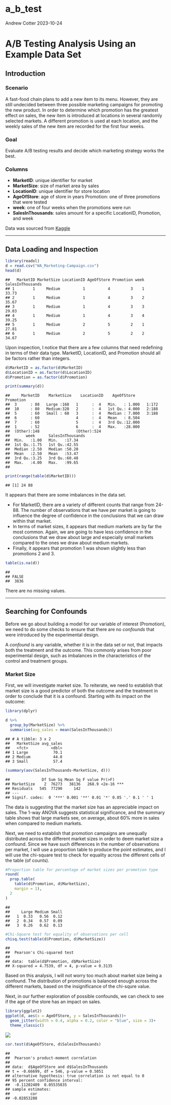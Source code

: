 a_b_test
================
Andrew Cotter
2023-10-24

# A/B Testing Analysis Using an Example Data Set

## Introduction

### Scenario

A fast-food chain plans to add a new item to its menu. However, they are
still undecided between three possible marketing campaigns for promoting
the new product. In order to determine which promotion has the greatest
effect on sales, the new item is introduced at locations in several
randomly selected markets. A different promotion is used at each
location, and the weekly sales of the new item are recorded for the
first four weeks.

### Goal

Evaluate A/B testing results and decide which marketing strategy works
the best.

### Columns

- **MarketID**: unique identifier for market
- **MarketSize**: size of market area by sales
- **LocationID**: unique identifier for store location
- **AgeOfStore**: age of store in years Promotion: one of three
  promotions that were tested
- **week**: one of four weeks when the promotions were run
- **SalesInThousands**: sales amount for a specific LocationID,
  Promotion, and week

Data was sourced from
[Kaggle](https://www.kaggle.com/datasets/chebotinaa/fast-food-marketing-campaign-ab-test)

------------------------------------------------------------------------

## Data Loading and Inspection

``` r
library(readxl)
d = read.csv("WA_Marketing-Campaign.csv")
head(d)
```

    ##   MarketID MarketSize LocationID AgeOfStore Promotion week SalesInThousands
    ## 1        1     Medium          1          4         3    1            33.73
    ## 2        1     Medium          1          4         3    2            35.67
    ## 3        1     Medium          1          4         3    3            29.03
    ## 4        1     Medium          1          4         3    4            39.25
    ## 5        1     Medium          2          5         2    1            27.81
    ## 6        1     Medium          2          5         2    2            34.67

Upon inspection, I notice that there are a few columns that need
redefining in terms of their data type. MarketID, LocationID, and
Promotion should all be factors rather than integers.

``` r
d$MarketID = as.factor(d$MarketID)
d$LocationID = as.factor(d$LocationID)
d$Promotion = as.factor(d$Promotion)

print(summary(d))
```

    ##     MarketID    MarketSize    LocationID    AgeOfStore     Promotion
    ##  3      : 88   Large :168   1      :  4   Min.   : 1.000   1:172    
    ##  10     : 80   Medium:320   2      :  4   1st Qu.: 4.000   2:188    
    ##  5      : 60   Small : 60   3      :  4   Median : 7.000   3:188    
    ##  6      : 60                4      :  4   Mean   : 8.504            
    ##  7      : 60                5      :  4   3rd Qu.:12.000            
    ##  1      : 52                6      :  4   Max.   :28.000            
    ##  (Other):148                (Other):524                             
    ##       week      SalesInThousands
    ##  Min.   :1.00   Min.   :17.34   
    ##  1st Qu.:1.75   1st Qu.:42.55   
    ##  Median :2.50   Median :50.20   
    ##  Mean   :2.50   Mean   :53.47   
    ##  3rd Qu.:3.25   3rd Qu.:60.48   
    ##  Max.   :4.00   Max.   :99.65   
    ## 

``` r
print(range(table(d$MarketID)))
```

    ## [1] 24 88

It appears that there are some imbalances in the data set.

- For MarketID, there are a variety of different counts that range from
  24-88. The number of observations that we have per market is going to
  influence the degree of confidence in the conclusions that we can draw
  within that market.
- In terms of market sizes, it appears that medium markets are by far
  the most common. Again, we are going to have less confidence in the
  conclusions that we draw about large and especially small markets
  compared to the ones we draw about medium markets.
- Finally, it appears that promotion 1 was shown slightly less than
  promotions 2 and 3.

``` r
table(is.na(d))
```

    ## 
    ## FALSE 
    ##  3836

There are no missing values.

------------------------------------------------------------------------

## Searching for Confounds

Before we go about building a model for our variable of interest
(Promotion), we need to do some checks to ensure that there are no
*confounds* that were introduced by the experimental design.

A *confound* is any variable, whether it is in the data set or not, that
impacts both the treatment and the outcome. This commonly arises from
poor experimental design, such as imbalances in the characteristics of
the control and treatment groups.

### Market Size

First, we will investigate market size. To reiterate, we need to
establish that market size is a good predictor of both the outcome and
the treatment in order to conclude that it is a confound. Starting with
its impact on the outcome:

``` r
library(dplyr)

d %>%
  group_by(MarketSize) %>%
  summarise(avg_sales = mean(SalesInThousands))
```

    ## # A tibble: 3 x 2
    ##   MarketSize avg_sales
    ##   <fct>          <dbl>
    ## 1 Large           70.1
    ## 2 Medium          44.0
    ## 3 Small           57.4

``` r
(summary(aov(SalesInThousands~MarketSize, d)))
```

    ##              Df Sum Sq Mean Sq F value Pr(>F)    
    ## MarketSize    2  76273   38136   268.9 <2e-16 ***
    ## Residuals   545  77290     142                   
    ## ---
    ## Signif. codes:  0 '***' 0.001 '**' 0.01 '*' 0.05 '.' 0.1 ' ' 1

The data is suggesting that the market size has an appreciable impact on
sales. The 1-way ANOVA suggests statistical significance, and the
summary table shows that large markets see, on average, about 60% more
in sales when compared to medium markets.

Next, we need to establish that promotion campaigns are unequally
distributed across the different market sizes in order to deem market
size a confound. Since we have such differences in the number of
observations per market, I will use a proportion table to produce the
point estimates, and I will use the chi-square test to check for
equality across the different cells of the table (of counts).

``` r
#Proportion table for percentage of market sizes per promotion type
round(
  prop.table(
    table(d$Promotion, d$MarketSize),
    margin = 1),
  2
)
```

    ##    
    ##     Large Medium Small
    ##   1  0.33   0.56  0.12
    ##   2  0.34   0.57  0.09
    ##   3  0.26   0.62  0.13

``` r
#Chi-Square test for equality of observations per cell
chisq.test(table(d$Promotion, d$MarketSize))
```

    ## 
    ##  Pearson's Chi-squared test
    ## 
    ## data:  table(d$Promotion, d$MarketSize)
    ## X-squared = 4.7539, df = 4, p-value = 0.3135

Based on this analysis, I will not worry too much about market size
being a confound. The distribution of promotions is balanced enough
across the different markets, based on the insignificance of the
chi-squre value.

Next, in our further exploration of possible confounds, we can check to
see if the age of the store has an impact on sales.

``` r
library(ggplot2)
ggplot(d, aes(x = AgeOfStore, y = SalesInThousands))+
  geom_jitter(width = 0.4, alpha = 0.2, color = "blue", size = 3)+
  theme_classic()
```

![](ab_testing_example_files/figure-gfm/unnamed-chunk-6-1.png)<!-- -->

``` r
cor.test(d$AgeOfStore, d$SalesInThousands)
```

    ## 
    ##  Pearson's product-moment correlation
    ## 
    ## data:  d$AgeOfStore and d$SalesInThousands
    ## t = -0.66699, df = 546, p-value = 0.5051
    ## alternative hypothesis: true correlation is not equal to 0
    ## 95 percent confidence interval:
    ##  -0.11202409  0.05535835
    ## sample estimates:
    ##         cor 
    ## -0.02853288
